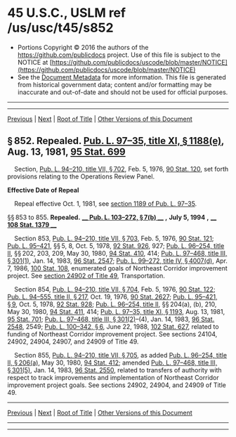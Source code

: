 ---
---

# 45 U.S.C., USLM ref /us/usc/t45/s852

* Portions Copyright © 2016 the authors of the https://github.com/publicdocs project.
  Use of this file is subject to the NOTICE at [https://github.com/publicdocs/uscode/blob/master/NOTICE](https://github.com/publicdocs/uscode/blob/master/NOTICE)
* See the [Document Metadata](././../../../../..//README.md) for more information.
  This file is generated from historical government data; content and/or formatting may be inaccurate and out-of-date and should not be used for official purposes.

----------
----------

[Previous](./../../../../..//us/usc/t45/ch17/schIII/m__us_usc_t45_s851.md) | [Next](./../../../../..//us/usc/t45/ch17/schIII/m__us_usc_t45_s856.md) | [Root of Title](./../../../../../) | [Other Versions of this Document](https://publicdocs.github.io/go/links?ns=uslm&ref=%2Fus%2Fusc%2Ft45%2Fs852)

## § 852. Repealed. [Pub. L. 97–35, title XI, § 1188(e)][/us/pl/97/35/s1188/e], Aug. 13, 1981, [95 Stat. 699][/us/stat/95/699]

    Section, [Pub. L. 94–210, title VII, § 702][/us/pl/94/210/s702], Feb. 5, 1976, [90 Stat. 120][/us/stat/90/120], set forth provisions relating to the Operations Review Panel.

 __Effective Date of Repeal__ 

    Repeal effective Oct. 1, 1981, see [section 1189 of Pub. L. 97–35][/us/pl/97/35/s1189].

§§ 853 to 855. __Repealed.__  __[__  __Pub. L. 103–272, § 7(b)__  __][/us/pl/103/272/s7/b]__  __,__  __July 5, 1994__  __,__  __[__  __108 Stat. 1379__  __][/us/stat/108/1379]__ 

    Section 853, [Pub. L. 94–210, title VII, § 703][/us/pl/94/210/s703], Feb. 5, 1976, [90 Stat. 121][/us/stat/90/121]; [Pub. L. 95–421][/us/pl/95/421], §§ 5, 8, Oct. 5, 1978, [92 Stat. 926][/us/stat/92/926], 927; [Pub. L. 96–254, title II][/us/pl/96/254], §§ 202, 203, 209, May 30, 1980, [94 Stat. 410][/us/stat/94/410], 414; [Pub. L. 97–468, title III, § 301(1)][/us/pl/97/468/s301/1], Jan. 14, 1983, [96 Stat. 2547][/us/stat/96/2547]; [Pub. L. 99–272, title IV, § 4007(d)][/us/pl/99/272/s4007/d], Apr. 7, 1986, [100 Stat. 108][/us/stat/100/108], enumerated goals of Northeast Corridor improvement project. See [section 24902 of Title 49][/us/usc/t49/s24902], Transportation.

    Section 854, [Pub. L. 94–210, title VII, § 704][/us/pl/94/210/s704], Feb. 5, 1976, [90 Stat. 122][/us/stat/90/122]; [Pub. L. 94–555, title II, § 217][/us/pl/94/555/s217], Oct. 19, 1976, [90 Stat. 2627][/us/stat/90/2627]; [Pub. L. 95–421, § 9][/us/pl/95/421/s9], Oct. 5, 1978, [92 Stat. 928][/us/stat/92/928]; [Pub. L. 96–254, title II][/us/pl/96/254], §§ 204(a), (b), 210, May 30, 1980, [94 Stat. 411][/us/stat/94/411], 414; [Pub. L. 97–35, title XI, § 1193][/us/pl/97/35/s1193], Aug. 13, 1981, [95 Stat. 701][/us/stat/95/701]; [Pub. L. 97–468, title III, § 301(2)][/us/pl/97/468/s301/2]–(4), Jan. 14, 1983, [96 Stat. 2548][/us/stat/96/2548], 2549; [Pub. L. 100–342, § 6][/us/pl/100/342/s6], June 22, 1988, [102 Stat. 627][/us/stat/102/627], related to funding of Northeast Corridor improvement project. See sections 24104, 24902, 24904, 24907, and 24909 of Title 49.

    Section 855, [Pub. L. 94–210, title VII, § 705][/us/pl/94/210/s705], as added [Pub. L. 96–254, title II, § 206(a)][/us/pl/96/254/s206/a], May 30, 1980, [94 Stat. 412][/us/stat/94/412]; amended [Pub. L. 97–468, title III, § 301(5)][/us/pl/97/468/s301/5], Jan. 14, 1983, [96 Stat. 2550][/us/stat/96/2550], related to transfers of authority with respect to track improvements and implementation of Northeast Corridor improvement project goals. See sections 24902, 24904, and 24909 of Title 49.

----------

[Previous](./../../../../..//us/usc/t45/ch17/schIII/m__us_usc_t45_s851.md) | [Next](./../../../../..//us/usc/t45/ch17/schIII/m__us_usc_t45_s856.md) | [Root of Title](./../../../../../) | [Other Versions of this Document](https://publicdocs.github.io/go/links?ns=uslm&ref=%2Fus%2Fusc%2Ft45%2Fs852)

----------
----------

[/us/pl/97/35/s1188/e]: https://publicdocs.github.io/go/links?ns=uslm&ref=%2Fus%2Fpl%2F97%2F35%2Fs1188%2Fe
[/us/stat/95/699]: https://publicdocs.github.io/go/links?ns=uslm&ref=%2Fus%2Fstat%2F95%2F699
[/us/pl/94/210/s702]: https://publicdocs.github.io/go/links?ns=uslm&ref=%2Fus%2Fpl%2F94%2F210%2Fs702
[/us/stat/90/120]: https://publicdocs.github.io/go/links?ns=uslm&ref=%2Fus%2Fstat%2F90%2F120
[/us/pl/97/35/s1189]: https://publicdocs.github.io/go/links?ns=uslm&ref=%2Fus%2Fpl%2F97%2F35%2Fs1189
[/us/pl/103/272/s7/b]: https://publicdocs.github.io/go/links?ns=uslm&ref=%2Fus%2Fpl%2F103%2F272%2Fs7%2Fb
[/us/stat/108/1379]: https://publicdocs.github.io/go/links?ns=uslm&ref=%2Fus%2Fstat%2F108%2F1379
[/us/pl/94/210/s703]: https://publicdocs.github.io/go/links?ns=uslm&ref=%2Fus%2Fpl%2F94%2F210%2Fs703
[/us/stat/90/121]: https://publicdocs.github.io/go/links?ns=uslm&ref=%2Fus%2Fstat%2F90%2F121
[/us/pl/95/421]: https://publicdocs.github.io/go/links?ns=uslm&ref=%2Fus%2Fpl%2F95%2F421
[/us/stat/92/926]: https://publicdocs.github.io/go/links?ns=uslm&ref=%2Fus%2Fstat%2F92%2F926
[/us/pl/96/254]: https://publicdocs.github.io/go/links?ns=uslm&ref=%2Fus%2Fpl%2F96%2F254
[/us/stat/94/410]: https://publicdocs.github.io/go/links?ns=uslm&ref=%2Fus%2Fstat%2F94%2F410
[/us/pl/97/468/s301/1]: https://publicdocs.github.io/go/links?ns=uslm&ref=%2Fus%2Fpl%2F97%2F468%2Fs301%2F1
[/us/stat/96/2547]: https://publicdocs.github.io/go/links?ns=uslm&ref=%2Fus%2Fstat%2F96%2F2547
[/us/pl/99/272/s4007/d]: https://publicdocs.github.io/go/links?ns=uslm&ref=%2Fus%2Fpl%2F99%2F272%2Fs4007%2Fd
[/us/stat/100/108]: https://publicdocs.github.io/go/links?ns=uslm&ref=%2Fus%2Fstat%2F100%2F108
[/us/usc/t49/s24902]: https://publicdocs.github.io/go/links?ns=uslm&ref=%2Fus%2Fusc%2Ft49%2Fs24902
[/us/pl/94/210/s704]: https://publicdocs.github.io/go/links?ns=uslm&ref=%2Fus%2Fpl%2F94%2F210%2Fs704
[/us/stat/90/122]: https://publicdocs.github.io/go/links?ns=uslm&ref=%2Fus%2Fstat%2F90%2F122
[/us/pl/94/555/s217]: https://publicdocs.github.io/go/links?ns=uslm&ref=%2Fus%2Fpl%2F94%2F555%2Fs217
[/us/stat/90/2627]: https://publicdocs.github.io/go/links?ns=uslm&ref=%2Fus%2Fstat%2F90%2F2627
[/us/pl/95/421/s9]: https://publicdocs.github.io/go/links?ns=uslm&ref=%2Fus%2Fpl%2F95%2F421%2Fs9
[/us/stat/92/928]: https://publicdocs.github.io/go/links?ns=uslm&ref=%2Fus%2Fstat%2F92%2F928
[/us/pl/96/254]: https://publicdocs.github.io/go/links?ns=uslm&ref=%2Fus%2Fpl%2F96%2F254
[/us/stat/94/411]: https://publicdocs.github.io/go/links?ns=uslm&ref=%2Fus%2Fstat%2F94%2F411
[/us/pl/97/35/s1193]: https://publicdocs.github.io/go/links?ns=uslm&ref=%2Fus%2Fpl%2F97%2F35%2Fs1193
[/us/stat/95/701]: https://publicdocs.github.io/go/links?ns=uslm&ref=%2Fus%2Fstat%2F95%2F701
[/us/pl/97/468/s301/2]: https://publicdocs.github.io/go/links?ns=uslm&ref=%2Fus%2Fpl%2F97%2F468%2Fs301%2F2
[/us/stat/96/2548]: https://publicdocs.github.io/go/links?ns=uslm&ref=%2Fus%2Fstat%2F96%2F2548
[/us/pl/100/342/s6]: https://publicdocs.github.io/go/links?ns=uslm&ref=%2Fus%2Fpl%2F100%2F342%2Fs6
[/us/stat/102/627]: https://publicdocs.github.io/go/links?ns=uslm&ref=%2Fus%2Fstat%2F102%2F627
[/us/pl/94/210/s705]: https://publicdocs.github.io/go/links?ns=uslm&ref=%2Fus%2Fpl%2F94%2F210%2Fs705
[/us/pl/96/254/s206/a]: https://publicdocs.github.io/go/links?ns=uslm&ref=%2Fus%2Fpl%2F96%2F254%2Fs206%2Fa
[/us/stat/94/412]: https://publicdocs.github.io/go/links?ns=uslm&ref=%2Fus%2Fstat%2F94%2F412
[/us/pl/97/468/s301/5]: https://publicdocs.github.io/go/links?ns=uslm&ref=%2Fus%2Fpl%2F97%2F468%2Fs301%2F5
[/us/stat/96/2550]: https://publicdocs.github.io/go/links?ns=uslm&ref=%2Fus%2Fstat%2F96%2F2550


